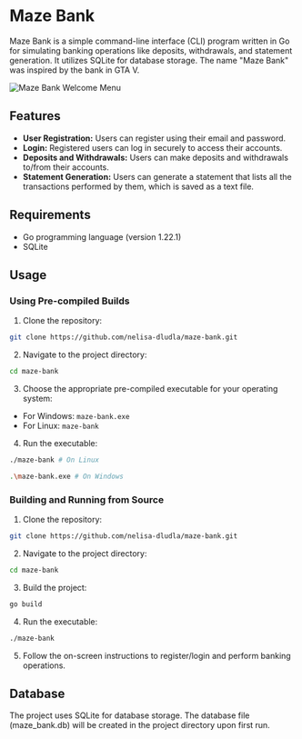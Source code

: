 # Maze Bank

Maze Bank is a simple command-line interface (CLI) program written in Go for simulating banking operations like deposits, withdrawals, and statement generation. It utilizes SQLite for database storage. The name "Maze Bank" was inspired by the bank in GTA V.

![Maze Bank Welcome Menu](https://i.imgur.com/iCBz4gV.png)

## Features

- **User Registration:** Users can register using their email and password.
- **Login:** Registered users can log in securely to access their accounts.
- **Deposits and Withdrawals:** Users can make deposits and withdrawals to/from their accounts.
- **Statement Generation:** Users can generate a statement that lists all the transactions performed by them, which is saved as a text file.

## Requirements

- Go programming language (version 1.22.1)
- SQLite

## Usage

### Using Pre-compiled Builds
1. Clone the repository:

```bash
git clone https://github.com/nelisa-dludla/maze-bank.git
```

2. Navigate to the project directory:

```bash
cd maze-bank
```

3. Choose the appropriate pre-compiled executable for your operating system:
- For Windows: `maze-bank.exe`
- For Linux: `maze-bank`

4. Run the executable:

```bash
./maze-bank # On Linux
```

```bash
.\maze-bank.exe # On Windows
```

### Building and Running from Source

1. Clone the repository:

```bash
git clone https://github.com/nelisa-dludla/maze-bank.git
```

2. Navigate to the project directory:

```bash
cd maze-bank
```

3. Build the project:

```bash
go build
```

4. Run the executable:

```bash
./maze-bank
```

5. Follow the on-screen instructions to register/login and perform banking operations.

## Database

The project uses SQLite for database storage. The database file (maze_bank.db) will be created in the project directory upon first run.

